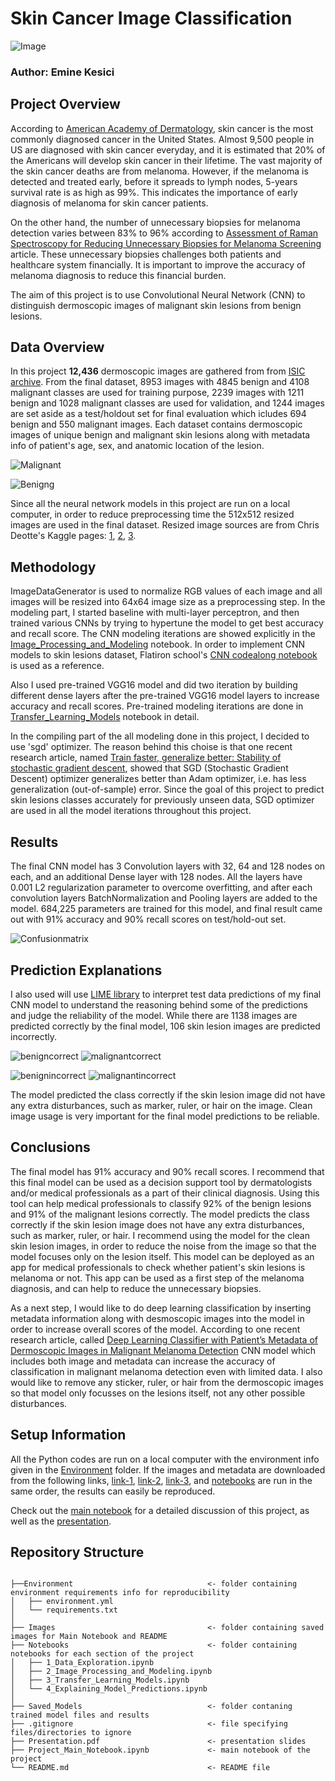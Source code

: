 # Skin Cancer Image Classification
![Image](Images/image_stats.jpg)

### Author: Emine Kesici

## Project Overview
According to [American Academy of Dermatology](https://www.aad.org/media/stats-skin-cancer), skin cancer is the most commonly diagnosed cancer in the United States. Almost 9,500 people in US are diagnosed with skin cancer everyday, and it is estimated that 20% of the Americans will develop skin cancer in their lifetime. The vast majority of the skin cancer deaths are from melanoma.  However, if the melanoma is detected and treated early, before it spreads to lymph nodes, 5-years survival rate is as high as 99%. This indicates the importance of early diagnosis of melanoma for skin cancer patients.

On the other hand, the number of unnecessary biopsies for melanoma detection varies between 83% to 96% according to [Assessment of Raman Spectroscopy for Reducing Unnecessary Biopsies for Melanoma Screening](https://www.ncbi.nlm.nih.gov/pmc/articles/PMC7355922/) article. These unnecessary biopsies challenges both patients and healthcare system financially. It is important to improve the accuracy of melanoma diagnosis to reduce this financial burden. 

The aim of this project is to use Convolutional Neural Network (CNN) to distinguish dermoscopic images of malignant skin lesions from benign lesions. 

## Data Overview

In this project **12,436** dermoscopic images are gathered from from [ISIC archive](https://www.isic-archive.com/#!/topWithHeader/onlyHeaderTop/gallery?filter=%5B%5D). From the final dataset, 8953 images with 4845 benign and 4108 malignant classes are used for training purpose, 2239 images with 1211 benign and 1028 malignant classes are used for validation, and 1244 images are set aside as a test/holdout set for final evaluation which icludes 694 benign and 550 malignant images. Each dataset contains dermoscopic images of unique benign and malignant skin lesions along with metadata info of patient's age, sex, and anatomic location of the lesion.

![Malignant](Images/Malignant_Sample.png)

![Benigng](Images/Benign_Sample.png)

Since all the neural network models in this project are run on a local computer, in order to reduce preprocessing time the 512x512 resized images are used in the final dataset. Resized image sources are from Chris Deotte's Kaggle pages: [1](https://www.kaggle.com/cdeotte/jpeg-melanoma-512x512?select=train.csv), [2](https://www.kaggle.com/cdeotte/jpeg-isic2019-512x512), [3](https://www.kaggle.com/c/siim-isic-melanoma-classification/discussion/169139).

## Methodology
ImageDataGenerator is used to normalize RGB values of each image and all images will be resized into 64x64 image size as a preprocessing step. In the modeling part, I started baseline with multi-layer perceptron, and then trained various CNNs by trying to hypertune the model to get best accuracy and recall score. The CNN modeling iterations are showed explicitly in the [Image_Processing_and_Modeling](https://github.com/emykes/SkinCancerImageClassification/blob/main/Notebooks/Image_Processing_and_Modeling.ipynb) notebook. In order to implement CNN models to skin lesions dataset, Flatiron school's [CNN codealong notebook](https://github.com/learn-co-curriculum/dsc-convolutional-neural-networks-codealong) is used as a reference.

Also I used pre-trained VGG16 model and did two iteration by building different dense layers after the pre-trained VGG16 model layers to increase accuracy and recall scores. Pre-trained modeling iterations are done in [Transfer_Learning_Models](https://github.com/emykes/SkinCancerImageClassification/blob/main/Notebooks/Transfer_Learning_Models.ipynb) notebook in detail.  

In the compiling part of the all modeling done in this project, I decided to use 'sgd' optimizer. The reason behind this choise is that one recent research article, named [Train faster, generalize better: Stability of stochastic gradient descent](http://proceedings.mlr.press/v48/hardt16.pdf), showed that SGD (Stochastic Gradient Descent) optimizer generalizes better than Adam optimizer, i.e. has less generalization (out-of-sample) error. Since the goal of this project to predict skin lesions classes accurately for previously unseen data, SGD optimizer are used in all the model iterations throughout this project. 


## Results

The final CNN model has 3 Convolution layers with 32, 64 and 128 nodes on each, and an additional Dense layer with 128 nodes. All the layers have 0.001 L2 regularization parameter to overcome overfitting, and after each convolution layers BatchNormalization and Pooling layers are added to the model. 684,225 parameters are trained for this model, and final result came out with 91% accuracy and 90% recall scores on test/hold-out set.

![Confusionmatrix](Images/confusion_matrix.png)


## Prediction Explanations
I also used will use [LIME library](https://github.com/marcotcr/lime) to interpret test data predictions of my final CNN model to understand the reasoning behind some of the predictions and judge the reliability of the model. While there are 1138 images are predicted correctly by the final model, 106 skin lesion images are predicted incorrectly.

![benigncorrect](Images/benign_correct2.png)  ![malignantcorrect](Images/malignant_correct2.png) 


![benignincorrect](Images/benign_incorrect2.png)  ![malignantincorrect](Images/malignant_incorrect2.png) 


The model predicted the class correctly if the skin lesion image did not have any extra disturbances, such as marker, ruler, or hair on the image. Clean image usage is very important for the final model predictions to be reliable. 

## Conclusions

The final model has 91% accuracy and 90% recall scores. I recommend that this final model can be used as a decision support tool by dermatologists and/or medical professionals as a part of their clinical diagnosis. Using this tool can help medical professionals to classify 92% of the benign lesions and 91% of the malignant lesions correctly. The model predicts the class correctly if the skin lesion image does not have any extra disturbances, such as marker, ruler, or hair. I recommend using the model for the clean skin lesion images, in order to reduce the noise from the image so that the model focuses only on the lesion itself. This model can be deployed as an app for medical professionals to check whether patient's skin lesions is melanoma or not. This app can be used as a first step of the melanoma diagnosis, and can help to reduce the unnecessary biopsies.

As a next step, I would like to do deep learning classification by inserting metadata information along with desmoscopic images into the model in order to increase overall scores of the model. According to one recent research article, called [Deep Learning Classifier with Patient’s Metadata of Dermoscopic Images in Malignant Melanoma Detection](https://www.dovepress.com/deep-learning-classifier-with-patientrsquos-metadata-of-dermoscopic-im-peer-reviewed-fulltext-article-JMDH) CNN model which includes both image and metadata can increase the accuracy of classification in malignant melanoma detection even with limited data. I also would like to remove any sticker, ruler, or hair from the dermoscopic images so that model only focusses on the lesions itself, not any other possible disturbances.


## Setup Information

All the Python codes are run on a local computer with the environment info given in the [Environment](https://github.com/emykes/SkinCancerImageClassification/tree/main/Environment) folder. If the images and metadata are downloaded from the following links, [link-1](https://www.kaggle.com/cdeotte/jpeg-melanoma-512x512?select=train.csv), [link-2](https://www.kaggle.com/cdeotte/jpeg-isic2019-512x512), [link-3](https://www.kaggle.com/c/siim-isic-melanoma-classification/discussion/169139), and [notebooks](https://github.com/emykes/SkinCancerImageClassification/tree/main/Notebooks) are run in the same order, the results can easily be reproduced. 

Check out the [main notebook](https://github.com/emykes/SkinCancerImageClassification/blob/main/Project_Main_Notebook.ipynb) for a detailed discussion of this project, as well as the [presentation](https://github.com/emykes/SkinCancerImageClassification/blob/main/Presentation.pdf). 

## Repository Structure

```

├──Environment                              <- folder containing environment requirements info for reproducibility
│   ├── environment.yml
│   └── requirements.txt
│
├── Images                                  <- folder containing saved images for Main Notebook and README
├── Notebooks                               <- folder containing notebooks for each section of the project
│   ├── 1_Data_Exploration.ipynb
│   ├── 2_Image_Processing_and_Modeling.ipynb
│   ├── 3_Transfer_Learning_Models.ipynb
│   └── 4_Explaining_Model_Predictions.ipynb
│
├── Saved_Models                            <- folder contaning trained model files and results 
├── .gitignore                              <- file specifying files/directories to ignore
├── Presentation.pdf                        <- presentation slides
├── Project_Main_Notebook.ipynb             <- main notebook of the project
└── README.md                               <- README file

``` 
